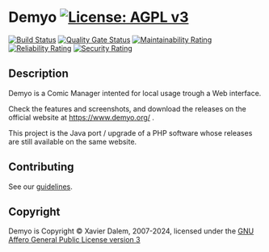 # Demyo [![License: AGPL v3](https://img.shields.io/badge/License-AGPL%20v3-blue.svg)](https://www.gnu.org/licenses/agpl-3.0)

[![Build Status](https://github.com/The4thLaw/demyo/workflows/Java%20build%20(for%20branches)/badge.svg)](https://github.com/The4thLaw/demyo/actions) [![Quality Gate Status](https://sonarcloud.io/api/project_badges/measure?project=The4thLaw_demyo&metric=alert_status)](https://sonarcloud.io/dashboard?id=The4thLaw_demyo) [![Maintainability Rating](https://sonarcloud.io/api/project_badges/measure?project=The4thLaw_demyo&metric=sqale_rating)](https://sonarcloud.io/dashboard?id=The4thLaw_demyo) [![Reliability Rating](https://sonarcloud.io/api/project_badges/measure?project=The4thLaw_demyo&metric=reliability_rating)](https://sonarcloud.io/dashboard?id=The4thLaw_demyo) [![Security Rating](https://sonarcloud.io/api/project_badges/measure?project=The4thLaw_demyo&metric=security_rating)](https://sonarcloud.io/dashboard?id=The4thLaw_demyo)

## Description
Demyo is a Comic Manager intented for local usage trough a Web interface.

Check the features and screenshots, and download the releases on the official website at https://www.demyo.org/ .

This project is the Java port / upgrade of a PHP software whose releases are still available on the same website.

## Contributing

See our [guidelines](.github/CONTRIBUTING.md).

## Copyright

Demyo is Copyright © Xavier Dalem, 2007-2024, licensed under the [GNU Affero General Public License version 3](LICENSE.md)
